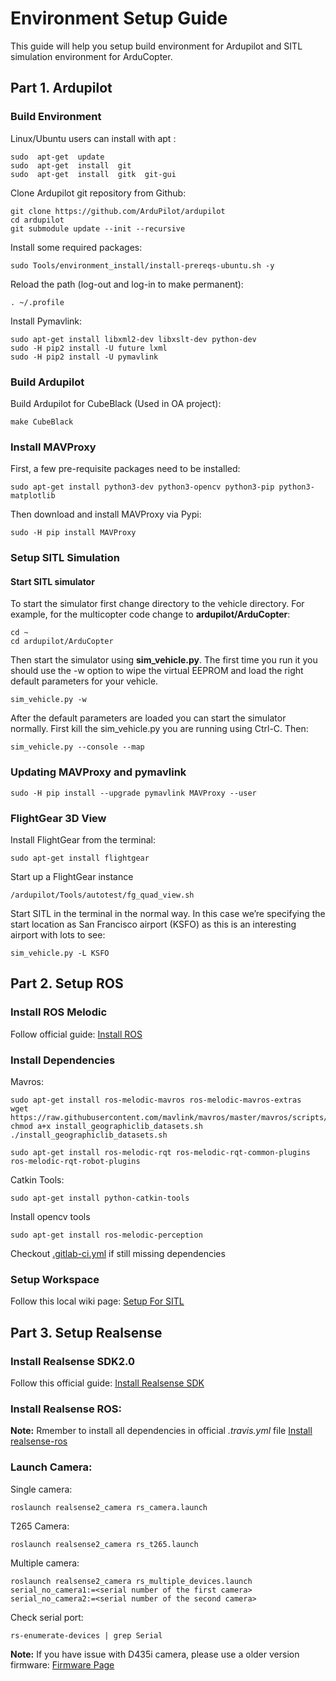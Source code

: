 # Environment Setup Guide

This guide will help you setup build environment for Ardupilot and SITL simulation environment for ArduCopter.

## Part 1. Ardupilot
### Build Environment

Linux/Ubuntu users can install with apt :
```shell
sudo  apt-get  update
sudo  apt-get  install  git
sudo  apt-get  install  gitk  git-gui
```
Clone Ardupilot git repository from Github:
```shell
git clone https://github.com/ArduPilot/ardupilot
cd ardupilot
git submodule update --init --recursive
```
Install some required packages:
```shell
sudo Tools/environment_install/install-prereqs-ubuntu.sh -y
```
Reload the path (log-out and log-in to make permanent):
```shell
. ~/.profile
```
Install Pymavlink:
```shell
sudo apt-get install libxml2-dev libxslt-dev python-dev
sudo -H pip2 install -U future lxml
sudo -H pip2 install -U pymavlink
```

### Build Ardupilot

Build Ardupilot for CubeBlack (Used in OA project):
```shell
make CubeBlack
```

### Install MAVProxy

First, a few pre-requisite packages need to be installed:
```shell
sudo apt-get install python3-dev python3-opencv python3-pip python3-matplotlib
```
Then download and install MAVProxy via Pypi:
```shell
sudo -H pip install MAVProxy
```

### Setup SITL Simulation

#### Start SITL simulator
To start the simulator first change directory to the vehicle directory. For example, for the multicopter code change to  **ardupilot/ArduCopter**:
```shell
cd ~
cd ardupilot/ArduCopter
```
Then start the simulator using  **sim_vehicle.py**. The first time you run it you should use the -w option to wipe the virtual EEPROM and load the right default parameters for your vehicle.
```shell
sim_vehicle.py -w
```
After the default parameters are loaded you can start the simulator normally. First kill the sim_vehicle.py you are running using Ctrl-C. Then:
```shell
sim_vehicle.py --console --map
```

### Updating MAVProxy and pymavlink

```shell
sudo -H pip install --upgrade pymavlink MAVProxy --user
```

### FlightGear 3D View
Install FlightGear from the terminal:
```shell
sudo apt-get install flightgear
```
Start up a FlightGear instance
```shell
/ardupilot/Tools/autotest/fg_quad_view.sh
```
Start SITL in the terminal in the normal way. In this case we’re specifying the start location as San Francisco airport (KSFO) as this is an interesting airport with lots to see:
```shell
sim_vehicle.py -L KSFO
```

## Part 2. Setup ROS

### Install ROS Melodic
Follow official guide:
[Install ROS](http://wiki.ros.org/melodic/Installation)

### Install Dependencies
Mavros:
```shell
sudo apt-get install ros-melodic-mavros ros-melodic-mavros-extras
wget https://raw.githubusercontent.com/mavlink/mavros/master/mavros/scripts/install_geographiclib_datasets.sh
chmod a+x install_geographiclib_datasets.sh
./install_geographiclib_datasets.sh

sudo apt-get install ros-melodic-rqt ros-melodic-rqt-common-plugins ros-melodic-rqt-robot-plugins
```

Catkin Tools:
```shell
sudo apt-get install python-catkin-tools
```

Install opencv tools
```shell
sudo apt-get install ros-melodic-perception
```

Checkout [.gitlab-ci.yml](http://tuotuogzs.ddns.net/droneoa/droneoa_ros/blob/master/.gitlab-ci.yml) if still missing dependencies

### Setup Workspace
Follow this local wiki page:
[Setup For SITL](http://tuotuogzs.ddns.net/droneoa/droneoa_ros/wikis/Launch%20In%20SITL)

## Part 3. Setup Realsense

### Install Realsense SDK2.0
Follow this official guide:
[Install Realsense SDK](https://www.intelrealsense.com/developers/)

### Install Realsense ROS:
**Note:** Rmember to install all dependencies in official *.travis.yml* file
[Install realsense-ros](https://github.com/IntelRealSense/realsense-ros/blob/development/README.md)

### Launch Camera:
Single camera:
```shell
roslaunch realsense2_camera rs_camera.launch
```
T265 Camera:
```shell
roslaunch realsense2_camera rs_t265.launch
```
Multiple camera:
```shell
roslaunch realsense2_camera rs_multiple_devices.launch serial_no_camera1:=<serial number of the first camera> serial_no_camera2:=<serial number of the second camera>
```
Check serial port:
```shell
rs-enumerate-devices | grep Serial
```

**Note:** If you have issue with D435i camera, please use a older version firmware:
[Firmware Page](https://dev.intelrealsense.com/docs/firmware-releases)
